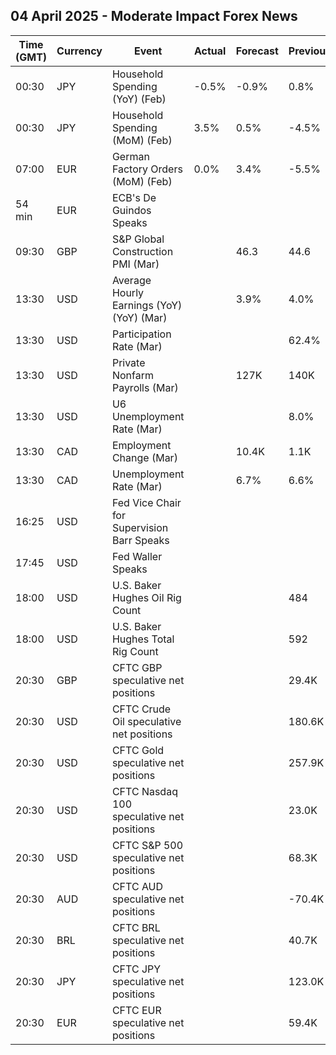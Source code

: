 ## 04 April 2025 - Moderate Impact Forex News

| Time (GMT) | Currency | Event | Actual | Forecast | Previous |
|------|----------|-------|--------|----------|----------|
| 00:30 | JPY | Household Spending (YoY) (Feb) | -0.5% | -0.9% | 0.8% |
| 00:30 | JPY | Household Spending (MoM) (Feb) | 3.5% | 0.5% | -4.5% |
| 07:00 | EUR | German Factory Orders (MoM) (Feb) | 0.0% | 3.4% | -5.5% |
| 54 min | EUR | ECB's De Guindos Speaks |  |  |  |
| 09:30 | GBP | S&P Global Construction PMI (Mar) |  | 46.3 | 44.6 |
| 13:30 | USD | Average Hourly Earnings (YoY) (YoY) (Mar) |  | 3.9% | 4.0% |
| 13:30 | USD | Participation Rate (Mar) |  |  | 62.4% |
| 13:30 | USD | Private Nonfarm Payrolls (Mar) |  | 127K | 140K |
| 13:30 | USD | U6 Unemployment Rate (Mar) |  |  | 8.0% |
| 13:30 | CAD | Employment Change (Mar) |  | 10.4K | 1.1K |
| 13:30 | CAD | Unemployment Rate (Mar) |  | 6.7% | 6.6% |
| 16:25 | USD | Fed Vice Chair for Supervision Barr Speaks |  |  |  |
| 17:45 | USD | Fed Waller Speaks |  |  |  |
| 18:00 | USD | U.S. Baker Hughes Oil Rig Count |  |  | 484 |
| 18:00 | USD | U.S. Baker Hughes Total Rig Count |  |  | 592 |
| 20:30 | GBP | CFTC GBP speculative net positions |  |  | 29.4K |
| 20:30 | USD | CFTC Crude Oil speculative net positions |  |  | 180.6K |
| 20:30 | USD | CFTC Gold speculative net positions |  |  | 257.9K |
| 20:30 | USD | CFTC Nasdaq 100 speculative net positions |  |  | 23.0K |
| 20:30 | USD | CFTC S&P 500 speculative net positions |  |  | 68.3K |
| 20:30 | AUD | CFTC AUD speculative net positions |  |  | -70.4K |
| 20:30 | BRL | CFTC BRL speculative net positions |  |  | 40.7K |
| 20:30 | JPY | CFTC JPY speculative net positions |  |  | 123.0K |
| 20:30 | EUR | CFTC EUR speculative net positions |  |  | 59.4K |
